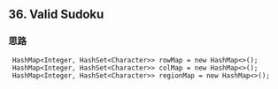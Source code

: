 ##  36. Valid Sudoku




### 思路

```
 HashMap<Integer, HashSet<Character>> rowMap = new HashMap<>();
 HashMap<Integer, HashSet<Character>> colMap = new HashMap<>();
 HashMap<Integer, HashSet<Character>> regionMap = new HashMap<>();
```        


